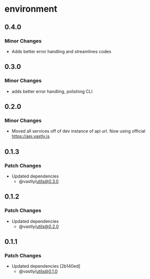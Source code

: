 # environment

## 0.4.0

### Minor Changes

- Adds better error handling and streamlines codes

## 0.3.0

### Minor Changes

- adds better error handling, polishing CLI

## 0.2.0

### Minor Changes

- Moved all services off of dev instance of api url. Now using official https://api.vastly.is

## 0.1.3

### Patch Changes

- Updated dependencies
  - @vastly/utils@0.3.0

## 0.1.2

### Patch Changes

- Updated dependencies
  - @vastly/utils@0.2.0

## 0.1.1

### Patch Changes

- Updated dependencies [2b140ed]
  - @vastly/utils@0.1.0
